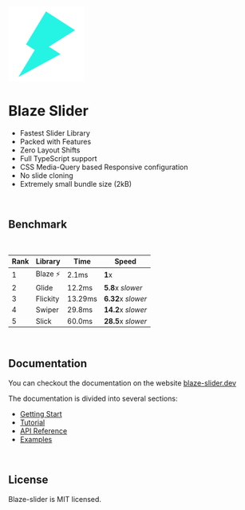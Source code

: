 <img src="./assets/BlazeLogo.svg" height='150' />

<br />

# Blaze Slider

- Fastest Slider Library
- Packed with Features
- Zero Layout Shifts
- Full TypeScript support
- CSS Media-Query based Responsive configuration
- No slide cloning
- Extremely small bundle size (2kB)

<br/>

## Benchmark

<br/>

| Rank | Library   | Time    | Speed              |
| ---- | --------- | ------- | ------------------ |
| 1    | Blaze ⚡️ | 2.1ms   | **1**x             |
| 2    | Glide     | 12.2ms  | **5.8**x _slower_  |
| 3    | Flickity  | 13.29ms | **6.32**x _slower_ |
| 4    | Swiper    | 29.8ms  | **14.2**x _slower_ |
| 5    | Slick     | 60.0ms  | **28.5**x _slower_ |

<br/>

## Documentation

You can checkout the documentation on the website [blaze-slider.dev](https://blaze-slider.dev/)

The documentation is divided into several sections:

- [Getting Start](https://blaze-slider.dev/docs/intro)
- [Tutorial](https://blaze-slider.dev/docs/category/tutorial)
- [API Reference](https://blaze-slider.dev/docs/category/api)
- [Examples](https://blaze-slider.dev/docs/category/examples)

<br/>

## License

Blaze-slider is MIT licensed.
